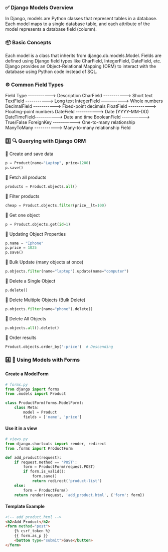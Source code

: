 ### ✅ Django Models Overview

In Django, models are Python classes that represent tables in a database. 
Each model maps to a single database table, and each attribute of the model 
represents a database field (column).

### 📦 Basic Concepts

Each model is a class that inherits from django.db.models.Model.
Fields are defined using Django field types like CharField, IntegerField, DateField, etc.
Django provides an Object-Relational Mapping (ORM) to interact with the database 
using Python code instead of SQL.

### ⚙️ Common Field Types

Field Type	 ----------->  Description
CharField	 ----------->  Short text
TextField	 ----------->  Long text
IntegerField ----------->  Whole numbers
DecimalField ----------->  Fixed-point decimals
FloatField	 ----------->  Floating-point numbers
DateField	 ----------->  Date (YYYY-MM-DD)
DateTimeField----------->  Date and time
BooleanField ----------->  True/False
ForeignKey	 ----------->  One-to-many relationship
ManyToMany   ----------->  Many-to-many relationship
Field	   


### 3️⃣ 🔍 Querying with Django ORM

🔸 Create and save data
```python
p = Product(name="Laptop", price=1200)
p.save()
```

🔸 Fetch all products
```python
products = Product.objects.all()
```

🔸 Filter products
```python
cheap = Product.objects.filter(price__lt=100)
```

🔸 Get one object
```python
p = Product.objects.get(id=1)
```

🔸 Updating Object Properties
```python
p.name = "Iphone"
p.price = 1025
p.save()
```

🔸 Bulk Update (many objects at once)
```python
p.objects.filter(name="laptop").update(name="computer")
```

🔸 Delete a Single Object
```python
p.delete()
```

🔸 Delete Multiple Objects (Bulk Delete)
```python
p.objects.filter(name="phone").delete()
```

🔸 Delete All Objects
```python
p.objects.all().delete()
```

🔸 Order results
```python
Product.objects.order_by('-price')  # Descending
```

### 4️⃣ 📝 Using Models with Forms

#### Create a ModelForm

```python
# forms.py
from django import forms
from .models import Product

class ProductForm(forms.ModelForm):
    class Meta:
        model = Product
        fields = ['name', 'price']
```

#### Use it in a view

```python
# views.py
from django.shortcuts import render, redirect
from .forms import ProductForm

def add_product(request):
    if request.method == 'POST':
        form = ProductForm(request.POST)
        if form.is_valid():
            form.save()
            return redirect('product-list')
    else:
        form = ProductForm()
    return render(request, 'add_product.html', {'form': form})
```

#### Template Example

```html
<!-- add_product.html -->
<h2>Add Product</h2>
<form method="post">
    {% csrf_token %}
    {{ form.as_p }}
    <button type="submit">Save</button>
</form>
```
